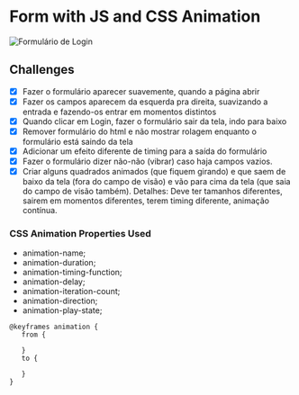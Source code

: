 # Form with JS and CSS Animation #


![Formulário de Login](../img/login.png)


## Challenges ##

- [x] Fazer o formulário aparecer suavemente, quando a página abrir
- [x] Fazer os campos aparecem da esquerda pra direita, suavizando a entrada e fazendo-os entrar em momentos distintos
- [x] Quando clicar em Login, fazer o formulário sair da tela, indo para baixo
- [x] Remover formulário do html e não mostrar rolagem enquanto o formulário está saindo da tela
- [x] Adicionar um efeito diferente de timing para a saída do formulário
- [x] Fazer o formulário dizer não-não (vibrar) caso haja campos vazios.
- [x] Criar alguns quadrados animados (que fiquem girando) e que saem de baixo da tela (fora do campo de visão) e vão para cima da tela (que saia do campo de visão também). Detalhes: Deve ter tamanhos diferentes, sairem em momentos diferentes, terem timing diferente, animação contínua.

### CSS Animation Properties Used ###

 - animation-name;
 - animation-duration;
 - animation-timing-function;
 - animation-delay;
 - animation-iteration-count;
 - animation-direction;
 - animation-play-state;

```
@keyframes animation {
   from {
      
   }
   to { 
     
   }
}
```